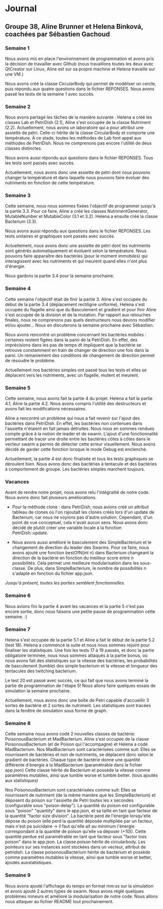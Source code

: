 # Journal 

## Groupe 38, Aline Brunner et Helena Binková, coachées par Sébastien Gachoud

### **Semaine 1**

Nous avons mis en place l'environnement de programmation et avons pris 
la décision de travailler avec Github (nous travaillons toutes les deux
avec QtCreator sur Linux, Aline est sur sa propre machine et Helena 
travaille sur une VM.)

Nous avons créé la classe CircularBody qui permet de modéliser un 
cercle, puis répondu aux quatre questions dans le fichier REPONSES. 
Nous avons passé les tests de la semaine 1 avec succès.

### **Semaine 2**

Nous avons partagé les tâches de la manière suivante : Helena a créé les 
classes Lab et PetriDish (2.1), Aline s'est occupée de la classe
Nutriment (2.2). Actuellement, nous avons un laboratoire qui a pour 
attribut une assiette de pétri. Celle-ci hérite de la classe 
CircularBody et comporte une température. À ce stade, toutes les 
méthodes de Lab font appel aux méthodes de PetriDish. Nous ne comprenons 
pas encore l'utilité de deux classes distinctes. 

Nous avons aussi répondu aux questions dans le fichier REPONSES. Tous les 
tests sont passés avec succès.

Actuellement, nous avons donc une assiette de pétri dont nous pouvons 
changer la température et dans laquelle nous pouvons faire évoluer des 
nutriments en fonction de cette température. 

### **Semaine 3**

Cette semaine, nous nous sommes fixées l'objectif de programmer jusqu'à 
la partie 3.3. Pour ce faire, Aline a créé les classes 
NutrimentGenerator, MutableNumber et MutableColor (3.1 et 3.2). Helena 
a ensuite créé la classe Bacterium (3.3). 

Nous avons aussi répondu aux questions dans le fichier REPONSES. Les 
tests unitaires et graphiques sont passés avec succès. 

Actuellement, nous avons donc une assiette de pétri dont les nutriments 
sont générés automatiquement et évoluent selon la température. Nous 
pouvons faire apparaître des bactéries (pour le moment immobiles) qui 
interagissent avec les nutriments et qui meurent quand elles n'ont plus 
d'énergie.

Nous gardons la partie 3.4 pour la semaine prochaine. 

### **Semaine 4**

Cette semaine l'objectif était de finir la partie 3. Aline s'est occupée
du début de la partie 3.4 (déplacement rectiligne uniforme), Helena 
s'est occupée du flagelle ainsi que du Basculement et gradient et pour 
finir Aline s'est occupée de la division et de la mutation.
Par rapport aux retouches finales, nous ne comprenons pas quels
destructeurs nous devons modifier et/ou ajouter... Nous en discuterons 
la semaine prochaine avec Sébastien.

Nous avons rencontré un problème concernant les bactéries mobiles : 
certaines restent figées dans la paroi de la PetriDish. En effet, des 
imprécisions dans les pas de temps dt impliquent que la bactérie se 
retrouve constamment en train de changer de direction une fois dans la 
paroi. Un remaniement des conditions de changement de direction permet 
de résoudre le problème.

Actuellement nos bactéries simples ont passé tous les tests et elles se
déplacent vers les nutriments, avec un flagelle, mutent et meurent. 

### **Semaine 5**

Cette semaine, nous avons fait la partie 4 du projet. Helena a fait la 
partie 4.1, Aline la partie 4.2. Nous avons compris l'utilité des 
destructeurs et avons fait les modifications nécessaires. 

Aline a rencontré un problème qui nous a fait revenir sur l'ajout des 
bactéries dans PetriDish. En effet, les bactéries non contenues dans
l'assiette n'étaient en fait jamais détruites. Nous nous en sommes 
rendues compte grâce à la notion de leader et de swarm.  L'ajout d'une 
fonctionnalité permettant de tracer une droite entre les bactéries côtes
à côtes dans le vecteur swarm a permis de détecter cette erreur 
visuellement. Nous avons décidé de garder cette fonction lorsque le mode
Debug est enclenché. 

Actuellement, la partie 4 est donc finalisée et tous les tests 
graphiques se déroulent bien. Nous avons donc des bactéries à tentacule 
et des bactéries à comportement de groupe. Les bactéries simples 
marchent toujours.

### **Vacances**

Avant de rendre notre projet, nous avons relu l'intégralité de notre 
code. Nous avons donc fait plusieurs améliorations. 

- Pour la méthode clone : dans PetriDish, nous avions créé un attribut 
tableau de clones où l'on rajoutait les clones créés lors d'un update 
de Bacterium, car nous ne voyions pas d'autre solution. Cependant, d'un 
point de vue conceptuel, cela n'avait aucun sens. Nous avons donc décidé
de plutôt créer une variable locale à la fonction PetriDish::update. 

- Nous avons aussi amélioré le basculement des SimpleBacterium et le 
changement de direction du leader des Swarms. Pour ce faire, nous avons 
ajouté une fonction bestOfN(int n) dans Bacterium changeant la direction
de la bactérie en fonction du meilleur score entre n possibilités. Cela 
permet une meilleure modularisation dans les sous-classe. De plus, dans 
SimpleBacterium, le nombre de possibilités n s'adapte en fonction du 
fichier app.json. 

*Jusqu'à présent, toutes les parties semblent fonctionnelles.*

### **Semaine 6**

Nous avions fini la partie 4 avant les vacances et la partie 5 n'est pas
encore sortie, donc nous faisons une petite pause de programmation
cette semaine. :)

### **Semaine 7**

Helena s'est occupée de la partie 5.1 et Aline a fait le début de la
partie 5.2 (test 18). Helena a commencé la suite et nous nous sommes
rejoint pour finaliser les statistiques.
Une fois les tests 17 à 19 passés, et donc la partie obligatoire 
terminée, nous nous sommes attaqués à la partie bonus, où nous avons 
fait des statistiques sur la vitesse des bactéries, les probabilités 
de basculement (tumble) des simple bacterium et la vitesse et longueur
des tentacules des twitching bacterium.

Le test 20 est passé avec succès, ce qui fait que nous avons terminé la 
partie de programmation de l'étape 5! Nous allons faire quelques essais
de simulation la semaine prochaine.

Actuellement, nous avons donc une boîte de Petri capable d'accueillir
3 sortes de bactérie et 2 sortes de nutriment. Les statistiques sont
tracées dans la fenêtre de simulation sous forme de graph.

### **Semaine 8**

Cette semaine nous avons codé 2 nouvelles classes de bactérie: 
PoisonousBacterium et MadBacterium. Aline s'est occupée de la classe
PoisonousBacterium (et de Poison qui l'accompagne) et Helena a codé
MadBacterium. 
Nos MadBacterium sont caractérisées comme suit:
Elles se nourrissent de bactéries et non de nutriments, se déplacent 
donc selon le gradient de bactéries.
Chaque type de bactérie donne une quantité différente d'énergie à la 
MadBacterium (paramétrable dans le fichier app.json)
Cette classe hérite de Bacterium et possède la vitesse comme paramètres
mutables, ainsi que tumble worse et tumble better. (tous ajoutés aux 
statistiques)

Nos PoisonousBacterium sont caractérisées comme suit:
Elles se nourrissent de nutriment (de la même manière que les 
SimpleBacterium) et déposent du poison sur l'assiette de Petri toutes 
les x secondes (configurable sous "poison delay"). La quantité du poison 
est configurable sous "poison" "quantity" dans le app.json, et sa taille
en tant que facteur de la quantité "factor size division".
La bactérie perd de l'énergie lorsqu'elle dépose du poison (elle perd la
quantité déposée multipliée par un facteur, mais n'est pa suicidaire -> 
il faut qu'elle ait au minimum l'énergie correspondant à la quantité de 
poison qu'elle va déposer (+10)). Cette quantité perdue est paramétrable 
en tant que facteur sous "factor loss poison" dans le app.json.
La classe poison hérite de circularbody. Les pointeurs sur ses instances
sont stockées dans un vecteur, attribut de petridish.
La classe poisonousBacterium hérite de bacterium et possède comme 
paramètres mutables la vitesse, ainsi que tumble worse et better, 
ajoutés auxstatistiques.

### **Semaine 9**

Nous avons ajouté l'affichage du temps en format mm:ss sur la simulation
et avons ajouté 2 autres types de swarm. Nous avons réglé quelques 
problèmes mineurs et amélioré la modularisation de notre code.
Nous allons nous attaquer au fichier README tout prochainement.
